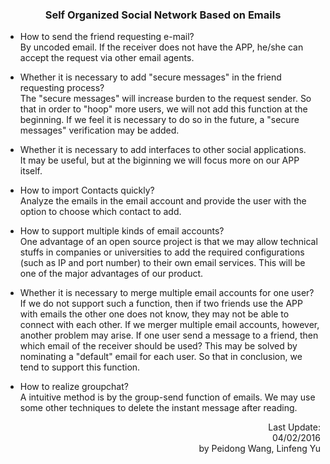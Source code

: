 <center><h3>Self Organized Social Network Based on Emails</h3></center>

* How to send the friend requesting e-mail?  
By uncoded email. If the receiver does not have the APP, he/she can accept the request via other email agents.

* Whether it is necessary to add "secure messages" in the friend requesting process?  
The "secure messages" will increase burden to the request sender. So that in order to "hoop" more users, we will not add this function at the beginning. If we feel it is necessary to do so in the future, a "secure messages" verification may be added.

* Whether it is necessary to add interfaces to other social applications.  
It may be useful, but at the biginning we will focus more on our APP itself.

* How to import Contacts quickly?  
Analyze the emails in the email account and provide the user with the option to choose which contact to add.

* How to support multiple kinds of email accounts?  
One advantage of an open source project is that we may allow technical stuffs in companies or universities to add the required configurations (such as IP and port number) to their own email services. This will be one of the major advantages of our product.

* Whether it is necessary to merge multiple email accounts for one user?  
If we do not support such a function, then if two friends use the APP with emails the other one does not know, they may not be able to connect with each other. If we merger multiple email accounts, however, another problem may arise. If one user send a message to a friend, then which email of the receiver should be used? This may be solved by nominating a "default" email for each user. So that in conclusion, we tend to support this function.

* How to realize groupchat?  
A intuitive method is by the group-send function of emails. We may use some other techniques to delete the instant message after reading.

<p align="right">
Last Update:
<br>04/02/2016
<br>by Peidong Wang, Linfeng Yu
</p>
